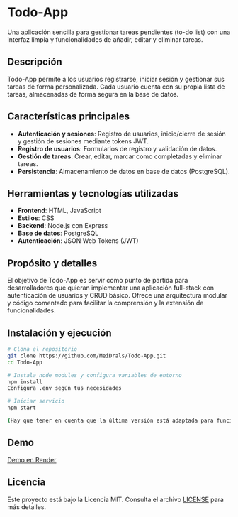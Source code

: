 # Todo-App

Una aplicación sencilla para gestionar tareas pendientes (to-do list) con una interfaz limpia y funcionalidades de añadir, editar y eliminar tareas.

## Descripción

Todo-App permite a los usuarios registrarse, iniciar sesión y gestionar sus tareas de forma personalizada. Cada usuario cuenta con su propia lista de tareas, almacenadas de forma segura en la base de datos.

## Características principales

- **Autenticación y sesiones**: Registro de usuarios, inicio/cierre de sesión y gestión de sesiones mediante tokens JWT.
- **Registro de usuarios**: Formularios de registro y validación de datos.
- **Gestión de tareas**: Crear, editar, marcar como completadas y eliminar tareas.
- **Persistencia**: Almacenamiento de datos en base de datos (PostgreSQL).

## Herramientas y tecnologías utilizadas

- **Frontend**: HTML, JavaScript
- **Estilos**: CSS
- **Backend**: Node.js con Express
- **Base de datos**: PostgreSQL
- **Autenticación**: JSON Web Tokens (JWT)

## Propósito y detalles

El objetivo de Todo-App es servir como punto de partida para desarrolladores que quieran implementar una aplicación full-stack con autenticación de usuarios y CRUD básico. Ofrece una arquitectura modular y código comentado para facilitar la comprensión y la extensión de funcionalidades.

## Instalación y ejecución

```bash
# Clona el repositorio
git clone https://github.com/MeiDrals/Todo-App.git
cd Todo-App

# Instala node modules y configura variables de entorno
npm install
Configura .env según tus necesidades

# Iniciar servicio
npm start

(Hay que tener en cuenta que la última versión está adaptada para funcionar en Render, sin CORS y con rutas relativas, para desplegar en local hay que cambiar esta configuración)
```
## Demo

[Demo en Render](https://todo-app-q1h2.onrender.com)

## Licencia

Este proyecto está bajo la Licencia MIT. Consulta el archivo [LICENSE](LICENSE) para más detalles.
